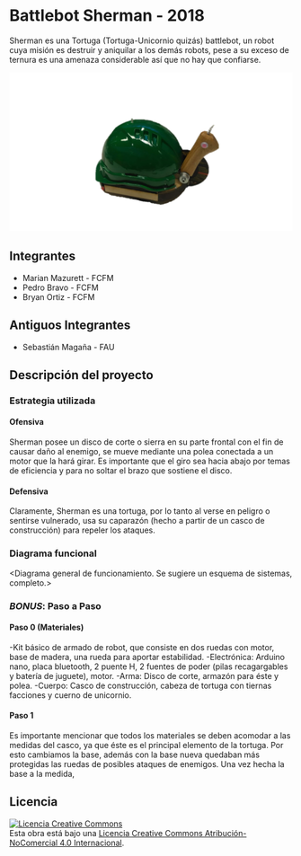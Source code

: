 # Battlebot Sherman - 2018
Sherman es una Tortuga (Tortuga-Unicornio quizás) battlebot, un robot cuya misión es destruir y aniquilar a los demás robots, pese a su exceso de ternura es una amenaza considerable así que no hay que confiarse. 

![Robot Ejemplo](/multimedia/Sherman.png)



## Integrantes
- Marian Mazurett - FCFM
- Pedro Bravo - FCFM
- Bryan Ortiz - FCFM
## Antiguos Integrantes
- Sebastián Magaña - FAU


## Descripción del proyecto

### Estrategia utilizada
#### Ofensiva
Sherman posee un disco de corte o sierra en su parte frontal con el fin de causar daño al enemigo, se mueve mediante una polea conectada a un motor que la hará girar. Es importante que el giro sea hacia abajo por temas de eficiencia y para no soltar el brazo que sostiene el disco.

#### Defensiva
Claramente, Sherman es una tortuga, por lo tanto al verse en peligro o sentirse vulnerado, usa su caparazón (hecho a partir de un casco de construcción) para repeler los ataques.

### Diagrama funcional
<Diagrama general de funcionamiento. Se sugiere un esquema de sistemas, completo.>

### *BONUS*: Paso a Paso
#### Paso 0 (Materiales)
-Kit básico de armado de robot, que consiste en dos ruedas con motor, base de madera, una rueda para aportar estabilidad.
-Electrónica: Arduino nano, placa bluetooth, 2 puente H, 2 fuentes de poder (pilas recagargables y batería de juguete), motor.
-Arma: Disco de corte, armazón para éste y polea.
-Cuerpo: Casco de construcción, cabeza de tortuga con tiernas facciones y cuerno de unicornio.
#### Paso 1 
Es importante mencionar que todos los materiales se deben acomodar a las medidas del casco, ya que éste es el principal elemento de la tortuga. Por esto cambiamos la base, además con la base nueva quedaban más protegidas las ruedas de posibles ataques de enemigos. Una vez hecha la base a la medida, 

## Licencia
<a rel="license" href="http://creativecommons.org/licenses/by-nc/4.0/"><img alt="Licencia Creative Commons" style="border-width:0" src="https://i.creativecommons.org/l/by-nc/4.0/88x31.png" /></a><br />Esta obra está bajo una <a rel="license" href="http://creativecommons.org/licenses/by-nc/4.0/">Licencia Creative Commons Atribución-NoComercial 4.0 Internacional</a>.
